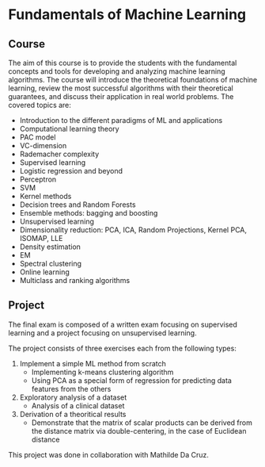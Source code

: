 # Fundamentals of Machine Learning

## Course

The aim of this course is to provide the students with the fundamental concepts and tools for developing and analyzing machine learning algorithms.
The course will introduce the theoretical foundations of machine learning, review the most successful algorithms with their theoretical guarantees, and discuss their application in real world problems. The covered topics are:
- Introduction to the different paradigms of ML and applications
- Computational learning theory
- PAC model
- VC-dimension
- Rademacher complexity
- Supervised learning
- Logistic regression and beyond
- Perceptron
- SVM
- Kernel methods
- Decision trees and Random Forests
- Ensemble methods: bagging and boosting
- Unsupervised learning
- Dimensionality reduction: PCA, ICA, Random Projections, Kernel PCA, ISOMAP, LLE
- Density estimation
- EM
- Spectral clustering
- Online learning
- Multiclass and ranking algorithms

## Project

The final exam is composed of a written exam focusing on supervised learning and a project focusing on unsupervised learning. 

The project consists of three exercises each from the following types:
1. Implement a simple ML method from scratch
    - Implementing k-means clustering algorithm
    - Using PCA as a special form of regression for predicting data features from the others
2. Exploratory analysis of a dataset
    - Analysis of a clinical dataset
3. Derivation of a theoritical results
    - Demonstrate that the matrix of scalar products can be derived from the distance matrix via double-centering, in the case of Euclidean distance

This project was done in collaboration with Mathilde Da Cruz. 